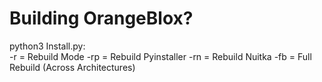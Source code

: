 # Building OrangeBlox?

python3 Install.py: <br>
-r = Rebuild Mode
-rp = Rebuild Pyinstaller
-rn = Rebuild Nuitka
-fb = Full Rebuild (Across Architectures)